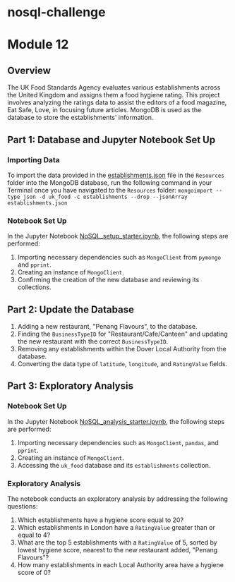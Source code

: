 # nosql-challenge

# Module 12

## Overview
The UK Food Standards Agency evaluates various establishments across the United Kingdom and assigns them a food hygiene rating. This project involves analyzing the ratings data to assist the editors of a food magazine, Eat Safe, Love, in focusing future articles. MongoDB is used as the database to store the establishments' information.

## Part 1: Database and Jupyter Notebook Set Up

### Importing Data
To import the data provided in the [establishments.json](https://github.com/myhre062/nosql-challenge/blob/main/Resources/establishments.json) file in the `Resources` folder into the MongoDB database, run the following command in your Terminal once you have navigated to the `Resources` folder: `mongoimport --type json -d uk_food -c establishments --drop --jsonArray establishments.json`


### Notebook Set Up
In the Jupyter Notebook [NoSQL_setup_starter.ipynb](https://github.com/myhre062/nosql-challenge/blob/main/NoSQL_setup_starter.ipynb), the following steps are performed:

1. Importing necessary dependencies such as `MongoClient` from `pymongo` and `pprint`.
2. Creating an instance of `MongoClient`.
3. Confirming the creation of the new database and reviewing its collections.

## Part 2: Update the Database

1. Adding a new restaurant, "Penang Flavours", to the database.
2. Finding the `BusinessTypeID` for "Restaurant/Cafe/Canteen" and updating the new restaurant with the correct `BusinessTypeID`.
3. Removing any establishments within the Dover Local Authority from the database.
4. Converting the data type of `latitude`, `longitude`, and `RatingValue` fields.
   
## Part 3: Exploratory Analysis

### Notebook Set Up
In the Jupyter Notebook [NoSQL_analysis_starter.ipynb](https://github.com/myhre062/nosql-challenge/blob/main/NoSQL_analysis_starter.ipynb), the following steps are performed:

1. Importing necessary dependencies such as `MongoClient`, `pandas`, and `pprint`.
2. Creating an instance of `MongoClient`.
3. Accessing the `uk_food` database and its `establishments` collection.

### Exploratory Analysis
The notebook conducts an exploratory analysis by addressing the following questions:

1. Which establishments have a hygiene score equal to 20?
2. Which establishments in London have a `RatingValue` greater than or equal to 4?
3. What are the top 5 establishments with a `RatingValue` of 5, sorted by lowest hygiene score, nearest to the new restaurant added, "Penang Flavours"?
4. How many establishments in each Local Authority area have a hygiene score of 0?
